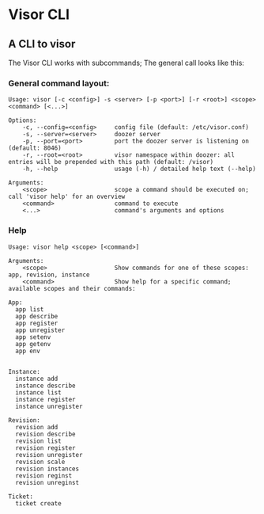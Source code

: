 Visor CLI
=========

A CLI to visor
-------------

The Visor CLI works with subcommands; The general call looks like this:

### General command layout:

    Usage: visor [-c <config>] -s <server> [-p <port>] [-r <root>] <scope> <command> [<...>]
    
    Options:
        -c, --config=<config>     config file (default: /etc/visor.conf)
        -s, --server=<server>     doozer server
        -p, --port=<port>         port the doozer server is listening on (default: 8046)
        -r, --root=<root>         visor namespace within doozer: all entries will be prepended with this path (default: /visor)
        -h, --help                usage (-h) / detailed help text (--help)
    
    Arguments:
        <scope>                   scope a command should be executed on; call 'visor help' for an overview
        <command>                 command to execute
        <...>                     command's arguments and options

### Help

    Usage: visor help <scope> [<command>]
    
    Arguments:
        <scope>                   Show commands for one of these scopes: app, revision, instance
        <command>                 Show help for a specific command; available scopes and their commands:
    
    App:
      app list       
      app describe   
      app register   
      app unregister 
      app setenv     
      app getenv     
      app env        
        
    
    Instance:
      instance add         
      instance describe    
      instance list        
      instance register    
      instance unregister  
    
    Revision:
      revision add         
      revision describe    
      revision list        
      revision register    
      revision unregister  
      revision scale       
      revision instances   
      revision reginst     
      revision unreginst   
    
    Ticket:
      ticket create
